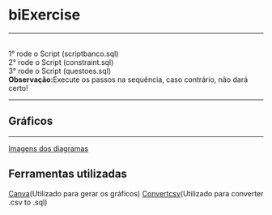 # biExercise
<hr>
</br>1° rode o Script (scriptbanco.sql)
</br>2° rode o Script (constraint.sql)
</br>3° rode o Script (questoes.sql)
</br><b>Observação:</b><span>Execute os passos na sequência, caso contrário, não dará certo!</span>
<hr>
<h2>Gráficos</h2>
<hr>
<a href="https://imgur.com/a/LcuVXtJ" target="_blank">Imagens dos diagramas </a>
<h2>Ferramentas utilizadas</h2>
<a href="https://www.canva.com/pt_br/graficos/grafico-barras/">Canva</a><span>(Utilizado para gerar os gráficos)</span>
<a href="https://www.convertcsv.com/csv-to-sql.htm">Convertcsv</a><span>(Utilizado para converter .csv to .sql)</span>
